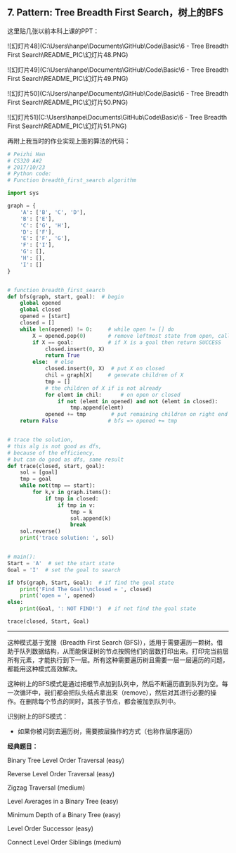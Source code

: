 ## 7. Pattern: Tree Breadth First Search，**树上的BFS**

这里贴几张以前本科上课的PPT：

![幻灯片48](C:\Users\hanpe\Documents\GitHub\Code\Basic\6 - Tree Breadth First Search\README_PIC\幻灯片48.PNG)

![幻灯片49](C:\Users\hanpe\Documents\GitHub\Code\Basic\6 - Tree Breadth First Search\README_PIC\幻灯片49.PNG)

![幻灯片50](C:\Users\hanpe\Documents\GitHub\Code\Basic\6 - Tree Breadth First Search\README_PIC\幻灯片50.PNG)

![幻灯片51](C:\Users\hanpe\Documents\GitHub\Code\Basic\6 - Tree Breadth First Search\README_PIC\幻灯片51.PNG)

再附上我当时的作业实现上面的算法的代码：

~~~python
# Peizhi Han
# CS320 A#2
# 2017/10/23
# Python code:
# Function breadth_first_search algorithm

import sys

graph = {
    'A': ['B', 'C', 'D'],
    'B': ['E'],
    'C': ['G', 'H'],
    'D': ['F'],
    'E': ['F', 'G'],
    'F': ['I'],
    'G': [],
    'H': [],
    'I': []
}


# function breadth_first_search
def bfs(graph, start, goal):  # begin
    global opened
    global closed
    opened = [start]
    closed = []
    while len(opened) != 0:		# while open != [] do
        X = opened.pop(0)		# remove leftmost state from open, call it X
        if X == goal:  			# if X is a goal then return SUCCESS
            closed.insert(0, X)
            return True
        else:  # else
            closed.insert(0, X)  # put X on closed
            chil = graph[X]  	# generate children of X
            tmp = []
            # the children of X if is not already
            for elemt in chil:		# on open or closed
                if not (elemt in opened) and not (elemt in closed):
                    tmp.append(elemt)
            opened += tmp 		 # put remaining children on right end of open
    return False  				# bfs => opened += tmp


# trace the solution,
# this alg is not good as dfs,
# because of the efficiency,
# but can do good as dfs, same result
def trace(closed, start, goal):
    sol = [goal]
    tmp = goal
    while not(tmp == start):
        for k,v in graph.items():
            if tmp in closed:
                if tmp in v:
                    tmp = k
                    sol.append(k)
                    break
    sol.reverse()
    print('trace solution: ', sol)


# main():
Start = 'A'  # set the start state
Goal = 'I'  # set the goal to search

if bfs(graph, Start, Goal):  # if find the goal state
    print('Find The Goal!\nclosed = ', closed)
    print('open = ', opened)
else:
    print(Goal, ': NOT FIND!')  # if not find the goal state

trace(closed, Start, Goal)
~~~









-----



这种模式基于宽搜（Breadth First Search (BFS)），适用于需要遍历一颗树。借助于队列数据结构，从而能保证树的节点按照他们的层数打印出来。打印完当前层所有元素，才能执行到下一层。所有这种需要遍历树且需要一层一层遍历的问题，都能用这种模式高效解决。

这种树上的BFS模式是通过把根节点加到队列中，然后不断遍历直到队列为空。每一次循环中，我们都会把队头结点拿出来（remove），然后对其进行必要的操作。在删除每个节点的同时，其孩子节点，都会被加到队列中。

识别树上的BFS模式：

- 如果你被问到去遍历树，需要按层操作的方式（也称作层序遍历）



**经典题目：**

Binary Tree Level Order Traversal (easy)

Reverse Level Order Traversal (easy)

Zigzag Traversal (medium)

Level Averages in a Binary Tree (easy)

Minimum Depth of a Binary Tree (easy)

Level Order Successor (easy)

Connect Level Order Siblings (medium)